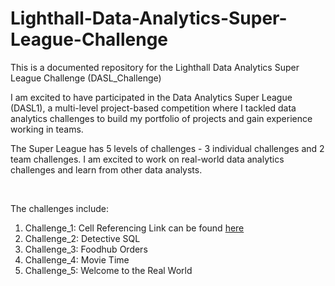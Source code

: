 # Lighthall-Data-Analytics-Super-League-Challenge
This is a documented repository for the Lighthall Data Analytics Super League Challenge (DASL_Challenge)

I am excited to have participated in the Data Analytics Super League (DASL1), a multi-level project-based competition where I tackled data analytics challenges to build my portfolio of projects and gain experience working in teams.

The Super League has 5 levels of challenges - 3 individual challenges and 2 team challenges. I am excited to work on real-world data analytics challenges and learn from other data analysts.

<br>

The challenges include:

1. Challenge_1:  Cell Referencing  Link can be found [here](DASL_CHALLENGE_1.md)
2. Challenge_2:  Detective SQL
3. Challenge_3:  Foodhub Orders
4. Challenge_4:  Movie Time
5. Challenge_5:  Welcome to the Real World
